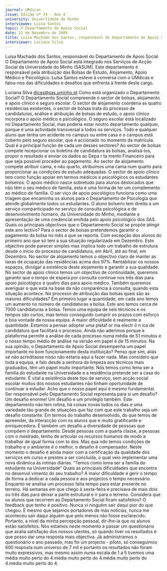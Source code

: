 ```yaml
---
journal: UMdicas
issue: Edição nº 74 - Ano 4
university: Universidade do Minho
interviewee: Luísa Santos
topic: O Departamento de Apoio Social
date: 11 de Novembro de 2009
title: Luísa Machado dos Santos, responsável do Departamento de Apoio Social
interviewer: Luciana Silva
---
```


Luísa Machado dos Santos, responsável do Departamento de Apoio Social
O Departamento de Apoio Social está integrado nos Serviços de
Acção Social da Universidade do Minho (SASUM). Este
departamento é responsável pela atribuição das Bolsas de
Estudo, Alojamento, Apoio Médico e Psicológico. Luísa Santos esteve à
conversa com o UMdicas e falou-nos das dificuldades e desafios que
enfrenta à frente deste cargo.

Luciana Silva
dicas@sas.uminho.pt
Como está organizado o
Departamento Social?
O Departamento Social
compreende o sector de bolsas,
alojamento e apoio clínico e
seguro escolar. O sector de
alojamento coordena as quatro
residências existentes, o sector de
bolsas trata do processo de
candidaturas, análise e atribuição
de bolsas de estudo, o apoio clínico
incorpora o apoio médico e
psicológico. O seguro escolar está
localizado no Departamento
Social, mas poderia estar noutro
departamento qualquer, porque é
uma actividade transversal a
todos os serviços. Todo e qualquer
aluno que tenha um acidente no
campus ou entre casa e o campus
está coberto pelo seguro escolar,
que é accionado no momento da
matrícula.
Qual é a principal função de cada
um desses sectores?
Ao sector de bolsas compete
recepcionar os boletins de
candidatura às bolsas, analisá-los,
propor o resultado e enviar os
dados ao Depa r ta mento
Financeiro para que seja possível
proceder ao pagamento. Ao sector
de alojamento compete atribuir
cama, e não quarto, atribuímos
uma cama num quarto para
proporcionar as condições de
estudo adequadas. O sector de
apoio clínico tem como função
apoiar em termos médicos e
psicológicos os estudantes
bolseiros. O apoio médico nasce
sobretudo para alunos deslocados
que não têm o seu médico de
família, esta é uma forma de ter um
complemento ao médico de
família. O ser viço de apoio
psicológico funciona como uma
triagem que encaminha os alunos
para o Departamento de Psicologia
que atende globalmente todos os
estudantes. O aluno bolseiro tem
direito a um serviço
comparticipado no serviço de
consulta psicológica e de
desenvolvimento humano, da
Universidade do Minho, mediante
a apresentação de uma credencial
emitida pelo apoio psicológico dos
SAS.
Quais os principais objectivos
que o Departamento Social se
propõe atingir este ano lectivo?
Para o sector de bolsas
pretendemos garantir o
pagamento da bolsa no mês a que
se reporta. Com excepção dos
alunos do primeiro ano que só tem
a sua situação regularizada em
Dezembro. Este objectivo pode
parecer simples mas implica todo
um trabalho de estrutura desde o
início do processo de candidatura,
em Abril, até ao final, em
Dezembro. No sector de
alojamento temos o objectivo claro
de manter as taxas de ocupação
das residências acima dos 97%.
Rentabilizar os nossos espaços,
divulgar a existência deste
alojamento e garantir a sua
qualidade. No sector de apoio
clínico temos um objectivo de
continuidade, queremos garantir
que o tempo de espera por
consulta continue nos três dias
para apoio psicológico e quatro
dias para apoio médico. Também
queremos averiguar o que está na
base da não comparência à
consulta, quando esta situação
acontece.
No processo de atribuição das
bolsas quais são as maiores
dificuldades?
Em primeiro lugar a quantidade,
em cada ano temos um aumento
no número de candidaturas a
bolsa. Este ano temos cerca de
7000 candidaturas a bolsa. Temos
uma equipa de seis técnicos e os
tempos são curtos, mas temos
conseguido cumprir os prazos
com esforço e boa vontade da
nossa equipa. A maior dificuldade
é realmente a quantidade.
Estamos a pensar adoptar uma
plataf or ma electr ó n ica de
candidatura que facilitará o
processo. Ainda não aderimos
porque a plataforma permite a
análise de cada processo numa
média de 51 minutos e o nosso
tempo médio de análise na versão
em papel é de 15 minutos.
Na sua opinião, o Departamento
de Apoio Social desempenha um
papel importante no bom
funcionamento desta
instituição?
Penso que sim, aliás se não
acreditasse nisso não estaria aqui
a fazer nada. Mas considero que
toda a equipa, e falo desde a
senhora da limpeza aos técnicos
mais graduados, têm um papel
muito importante. Nós temos
como lema ser a família do
estudante na Universidade e a
residência pretende ser a casa do
estudante. É vital a existência
deste tipo de serviço, sem acção
social escolar muitos dos nossos
estudantes não tinham
oportunidade de continuar a
estudar. Acho que o nosso papel
aqui é mesmo fundamental.
Ser responsável pelo
Departamento Social representa
para si um desafio?
Um desafio enorme! Um desafio e
um privilégio também. Este
departamento não tem rotina, há
coisas novas todos os dias e uma
variedade tão grande de situações
que faz com que este trabalho seja
um desafio constante. Em termos
do trabalho desenvolvido, do que
temos de apreender, da interacção
com os alunos que é muito
gratificante e enriquecedora. É
também um desafio a diversidade
de pessoas que compõem o
departamento. Desde pessoas
com a quarta classe, a pessoas
com o mestrado, tenho de articular
os recursos humanos de modo a
trabalhar de igual forma com
to dos. Mas qua ndo temos
condições de trabalho e o
ambiente é o melhor, o desafio é
compensador.
Neste momento o desafio é ainda
maior com a certificação da
qualidade dos serviços em curso e
prestes a ser concluída, o qual veio
implementar uma nova dinâmica
às rotinas diárias.
“Temos como lema ser a
família do estudante na
Universidade”
Quais as principais dificuldades
que encontra no
desenvol vimento do seu
trabalho?
A maior dificuldade é gerir o tempo
de forma a dedicar a cada pessoa e
aos projectos o tempo necessário.
Enquanto se analisa um processo
falta tempo para estar presente no
terreno. Há semanas em que
chego à sexta-feira e precisava de
mais dois ou três dias para deixar a
parte estrutural e ir para o terreno.
Considera que os alunos que
recorrem ao Departamento Social
ficam satisfeitos?
O feedback que tenho é positivo.
Nunca vi ninguém sair daqui pior
do que chegou. E mesmo que
sejamos portadores de más
notícias, nunca me aconteceu sair
daqui alguém que pelo menos não
fosse esclarecido. Portanto, a nível
da minha percepção pessoal, dir-lhe-ia
 que os alunos estão
satisfeitos. Nós estamos neste
momento a passar um
questionário que avalia
satisfação dos nossos utentes, só
quando tiver os resultados é que
posso dar uma resposta mais
objectiva. Já administramos o
questionário o ano passado, mas
foi um projecto - piloto, só
conseguimos 600 resposta num
universo de 7 mil e portanto os
resultados não foram muito
expressivos, mas mesmo assim
numa escala de 1 a 5 tivemos uma
média muito perto do 4.média muito perto do 4.média muito perto do 4.média muito perto do 4.